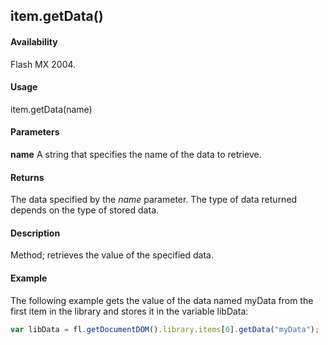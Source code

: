 ## item.getData()

#### Availability

Flash MX 2004.

#### Usage

item.getData(name)

#### Parameters

**name** A string that specifies the name of the data to retrieve.

#### Returns

The data specified by the *name* parameter. The type of data returned depends on the type of stored data.

#### Description

Method; retrieves the value of the specified data.

#### Example

The following example gets the value of the data named myData from the first item in the library and stores it in the variable libData:


```javascript
var libData = fl.getDocumentDOM().library.items[0].getData("myData");
```